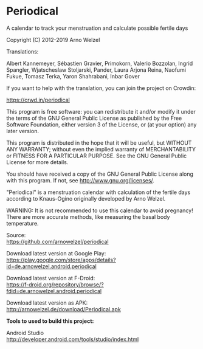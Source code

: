 # Periodical
A calendar to track your menstruation and calculate possible fertile days

Copyright (C) 2012-2019 Arno Welzel

Translations:

Albert Kannemeyer, Sébastien Gravier, Primokorn, Valerio Bozzolan,
Ingrid Spangler, Wjatscheslaw Stoljarski, Pander, Laura Arjona Reina,
Naofumi Fukue, Tomasz Terka, Yaron Shahrabani, Inbar Gover

If you want to help with the translation, you can join the project on Crowdin:

https://crwd.in/periodical

This program is free software: you can redistribute it and/or modify
it under the terms of the GNU General Public License as published by
the Free Software Foundation, either version 3 of the License, or
(at your option) any later version.

This program is distributed in the hope that it will be useful,
but WITHOUT ANY WARRANTY; without even the implied warranty of
MERCHANTABILITY or FITNESS FOR A PARTICULAR PURPOSE.  See the
GNU General Public License for more details.

You should have received a copy of the GNU General Public License
along with this program.  If not, see <http://www.gnu.org/licenses/>.

"Periodical" is a menstruation calendar with calculation of the fertile days
according to Knaus-Ogino originally developed by Arno Welzel.

WARNING: It is not recommended to use this calendar to avoid pregnancy!
There are more accurate methods, like measuring the basal body temperature. 

Source:  
https://github.com/arnowelzel/periodical

Download latest version at Google Play:  
https://play.google.com/store/apps/details?id=de.arnowelzel.android.periodical

Download latest version at F-Droid:  
https://f-droid.org/repository/browse/?fdid=de.arnowelzel.android.periodical

Download latest version as APK:  
http://arnowelzel.de/download/Periodical.apk

**Tools to used to build this project:**

Android Studio  
http://developer.android.com/tools/studio/index.html
